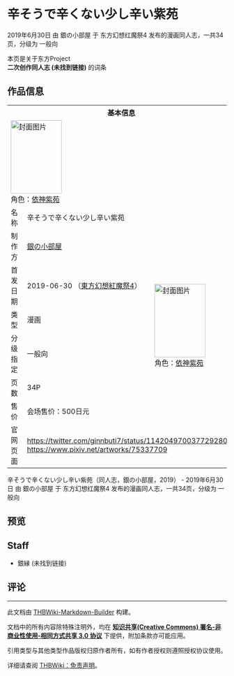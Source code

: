 # 辛そうで辛くない少し辛い紫苑

<!-- source html: G:\repos\THBWiki-Markdown-Builder\THBWikiMarkdown\Temp\main\7\74\ns0%3A%E8%BE%9B%E3%81%9D%E3%81%86%E3%81%A7%E8%BE%9B%E3%81%8F%E3%81%AA%E3%81%84%E5%B0%91%E3%81%97%E8%BE%9B%E3%81%84%E7%B4%AB%E8%8B%91.html -->

2019年6月30日 由 銀の小部屋 于 东方幻想红魔祭4 发布的漫画同人志，一共34页，分级为 一般向

本页是关于东方Project  
 **二次创作同人志 (未找到链接)** 的词条
## 作品信息

<table><tbody><tr><th colspan="3">基本信息</th></tr><tr><td class="cover-artwork-mobile" colspan="2"><a href="./文件-辛そうで辛くない少し辛い紫苑封面.png.md" class="image" title="封面图片"><img alt="封面图片" src="https://upload.thwiki.cc/thumb/3/3a/%E8%BE%9B%E3%81%9D%E3%81%86%E3%81%A7%E8%BE%9B%E3%81%8F%E3%81%AA%E3%81%84%E5%B0%91%E3%81%97%E8%BE%9B%E3%81%84%E7%B4%AB%E8%8B%91%E5%B0%81%E9%9D%A2.png/117px-%E8%BE%9B%E3%81%9D%E3%81%86%E3%81%A7%E8%BE%9B%E3%81%8F%E3%81%AA%E3%81%84%E5%B0%91%E3%81%97%E8%BE%9B%E3%81%84%E7%B4%AB%E8%8B%91%E5%B0%81%E9%9D%A2.png" decoding="async" loading="lazy" width="117" height="168" srcset="https://upload.thwiki.cc/thumb/3/3a/%E8%BE%9B%E3%81%9D%E3%81%86%E3%81%A7%E8%BE%9B%E3%81%8F%E3%81%AA%E3%81%84%E5%B0%91%E3%81%97%E8%BE%9B%E3%81%84%E7%B4%AB%E8%8B%91%E5%B0%81%E9%9D%A2.png/176px-%E8%BE%9B%E3%81%9D%E3%81%86%E3%81%A7%E8%BE%9B%E3%81%8F%E3%81%AA%E3%81%84%E5%B0%91%E3%81%97%E8%BE%9B%E3%81%84%E7%B4%AB%E8%8B%91%E5%B0%81%E9%9D%A2.png 1.5x, https://upload.thwiki.cc/thumb/3/3a/%E8%BE%9B%E3%81%9D%E3%81%86%E3%81%A7%E8%BE%9B%E3%81%8F%E3%81%AA%E3%81%84%E5%B0%91%E3%81%97%E8%BE%9B%E3%81%84%E7%B4%AB%E8%8B%91%E5%B0%81%E9%9D%A2.png/235px-%E8%BE%9B%E3%81%9D%E3%81%86%E3%81%A7%E8%BE%9B%E3%81%8F%E3%81%AA%E3%81%84%E5%B0%91%E3%81%97%E8%BE%9B%E3%81%84%E7%B4%AB%E8%8B%91%E5%B0%81%E9%9D%A2.png 2x" data-file-width="1248" data-file-height="1783"></a><div class="cover-char">角色：<a href="./依神紫苑.md" title="依神紫苑">依神紫苑</a></div></td>
</tr><tr><td class="label">名称</td><td colspan="2"> 辛そうで辛くない少し辛い紫苑 </td></tr><tr><td class="label">制作方</td><td><a href="./銀の小部屋.md" title="銀の小部屋">銀の小部屋</a></td><td class="cover-artwork" rowspan="6" style="min-width:168px;"><a href="./文件-辛そうで辛くない少し辛い紫苑封面.png.md" class="image" title="封面图片"><img alt="封面图片" src="https://upload.thwiki.cc/thumb/3/3a/%E8%BE%9B%E3%81%9D%E3%81%86%E3%81%A7%E8%BE%9B%E3%81%8F%E3%81%AA%E3%81%84%E5%B0%91%E3%81%97%E8%BE%9B%E3%81%84%E7%B4%AB%E8%8B%91%E5%B0%81%E9%9D%A2.png/117px-%E8%BE%9B%E3%81%9D%E3%81%86%E3%81%A7%E8%BE%9B%E3%81%8F%E3%81%AA%E3%81%84%E5%B0%91%E3%81%97%E8%BE%9B%E3%81%84%E7%B4%AB%E8%8B%91%E5%B0%81%E9%9D%A2.png" decoding="async" loading="lazy" width="117" height="168" srcset="https://upload.thwiki.cc/thumb/3/3a/%E8%BE%9B%E3%81%9D%E3%81%86%E3%81%A7%E8%BE%9B%E3%81%8F%E3%81%AA%E3%81%84%E5%B0%91%E3%81%97%E8%BE%9B%E3%81%84%E7%B4%AB%E8%8B%91%E5%B0%81%E9%9D%A2.png/176px-%E8%BE%9B%E3%81%9D%E3%81%86%E3%81%A7%E8%BE%9B%E3%81%8F%E3%81%AA%E3%81%84%E5%B0%91%E3%81%97%E8%BE%9B%E3%81%84%E7%B4%AB%E8%8B%91%E5%B0%81%E9%9D%A2.png 1.5x, https://upload.thwiki.cc/thumb/3/3a/%E8%BE%9B%E3%81%9D%E3%81%86%E3%81%A7%E8%BE%9B%E3%81%8F%E3%81%AA%E3%81%84%E5%B0%91%E3%81%97%E8%BE%9B%E3%81%84%E7%B4%AB%E8%8B%91%E5%B0%81%E9%9D%A2.png/235px-%E8%BE%9B%E3%81%9D%E3%81%86%E3%81%A7%E8%BE%9B%E3%81%8F%E3%81%AA%E3%81%84%E5%B0%91%E3%81%97%E8%BE%9B%E3%81%84%E7%B4%AB%E8%8B%91%E5%B0%81%E9%9D%A2.png 2x" data-file-width="1248" data-file-height="1783"></a><div class="cover-char">角色：<a href="./依神紫苑.md" title="依神紫苑">依神紫苑</a></div></td>
</tr><tr><td class="label">首发日期</td><td>2019-06-30&#160;（<a href="/展会作品列表?e=%E4%B8%9C%E6%96%B9%E5%B9%BB%E6%83%B3%E7%BA%A2%E9%AD%94%E7%A5%AD%234">東方幻想紅魔祭4</a>）</td></tr><tr><td class="label">类型</td><td>漫画</td></tr><tr><td class="label">分级指定</td><td>一般向</td></tr><tr><td class="label">页数</td><td>34P</td></tr><tr><td class="label">售价</td><td>会场售价：500日元</td></tr>
<tr><td class="label">官网页面</td><td colspan="2"><a rel="nofollow" class="external free" href="https://twitter.com/ginnbuti7/status/1142049700377292800">https://twitter.com/ginnbuti7/status/1142049700377292800</a><br><a rel="nofollow" class="external free" href="https://www.pixiv.net/artworks/75337709">https://www.pixiv.net/artworks/75337709</a></td></tr></tbody></table>

辛そうで辛くない少し辛い紫苑（同人志，銀の小部屋，2019） - 2019年6月30日 由 銀の小部屋 于 东方幻想红魔祭4 发布的漫画同人志，一共34页，分级为 一般向
## 预览
## Staff
- 銀縁 (未找到链接)

## 评论




---

此文档由 [THBWiki-Markdown-Builder](https://github.com/Delsin-Yu/THBWiki-Markdown-Builder) 构建。

文档中的所有内容除特殊注明外，均在 [**知识共享(Creative Commons) 署名-非商业性使用-相同方式共享 3.0 协议**](https://creativecommons.org/licenses/by-sa/3.0/deed.zh-hans) 下提供，附加条款亦可能应用。

引用类型与其他类型作品版权归原作者所有，如有作者授权则遵照授权协议使用。

详细请查阅 [THBWiki：免责声明](https://thbwiki.cc/THBWiki:%E5%85%8D%E8%B4%A3%E5%A3%B0%E6%98%8E)。


